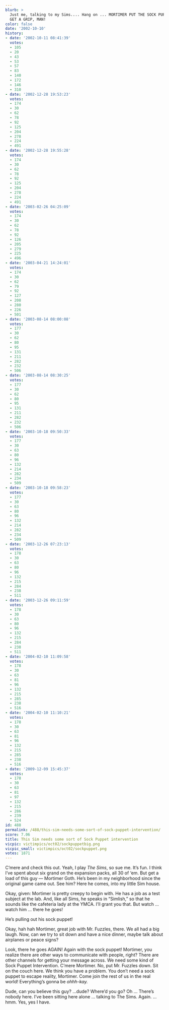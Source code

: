 ```yaml
---
blurb: >
  Just me, talking to my Sims.... Hang on ... MORTIMER PUT THE SOCK PUPPET DOWN, OKAY!
  GET A GRIP, MAN!
color: false
date: '2002-10-10'
history:
- date: '2002-10-11 08:41:39'
  votes:
  - 105
  - 20
  - 43
  - 53
  - 57
  - 83
  - 140
  - 172
  - 146
  - 310
- date: '2002-12-28 19:53:23'
  votes:
  - 174
  - 30
  - 62
  - 78
  - 92
  - 125
  - 204
  - 278
  - 224
  - 491
- date: '2002-12-28 19:55:28'
  votes:
  - 174
  - 30
  - 62
  - 78
  - 92
  - 125
  - 204
  - 278
  - 224
  - 491
- date: '2003-02-26 04:25:09'
  votes:
  - 174
  - 30
  - 62
  - 78
  - 92
  - 126
  - 205
  - 279
  - 225
  - 496
- date: '2003-04-21 14:24:01'
  votes:
  - 174
  - 30
  - 62
  - 79
  - 92
  - 127
  - 208
  - 280
  - 226
  - 501
- date: '2003-08-14 08:00:08'
  votes:
  - 177
  - 30
  - 62
  - 80
  - 95
  - 131
  - 211
  - 282
  - 232
  - 506
- date: '2003-08-14 08:30:25'
  votes:
  - 177
  - 30
  - 62
  - 80
  - 95
  - 131
  - 211
  - 282
  - 232
  - 506
- date: '2003-10-18 09:50:33'
  votes:
  - 177
  - 30
  - 63
  - 80
  - 96
  - 132
  - 214
  - 282
  - 234
  - 509
- date: '2003-10-18 09:58:23'
  votes:
  - 177
  - 30
  - 63
  - 80
  - 96
  - 132
  - 214
  - 282
  - 234
  - 509
- date: '2003-12-26 07:23:13'
  votes:
  - 178
  - 30
  - 63
  - 80
  - 96
  - 132
  - 215
  - 284
  - 238
  - 511
- date: '2003-12-26 09:11:59'
  votes:
  - 178
  - 30
  - 63
  - 80
  - 96
  - 132
  - 215
  - 284
  - 238
  - 511
- date: '2004-02-10 11:09:58'
  votes:
  - 178
  - 30
  - 63
  - 81
  - 96
  - 132
  - 215
  - 285
  - 238
  - 516
- date: '2004-02-10 11:10:21'
  votes:
  - 178
  - 30
  - 63
  - 81
  - 96
  - 132
  - 215
  - 285
  - 238
  - 516
- date: '2009-12-09 15:45:37'
  votes:
  - 178
  - 30
  - 63
  - 81
  - 97
  - 132
  - 215
  - 286
  - 239
  - 524
id: 488
permalink: /488/this-sim-needs-some-sort-of-sock-puppet-intervention/
score: 7.06
title: This Sim needs some sort of Sock Puppet intervention
vicpic: victimpics/oct02/sockpuppetbig.png
vicpic_small: victimpics/oct02/sockpuppet.png
votes: 1871
---
```


C’mere and check this out. Yeah, I play *The Sims*, so sue me. It’s fun.
I think I’ve spent about six grand on the expansion packs, all 30 of
‘em. But get a load of this guy — Mortimer Goth. He’s been in my
neighborhood since the original game came out. See him? Here he comes,
into my little Sim house.

Okay, given: Mortimer is pretty creepy to begin with. He has a job as a
test subject at the lab. And, like all Sims, he speaks in “Simlish,” so
that he sounds like the cafeteria lady at the YMCA. I’ll grant you that.
But watch ... watch him ... there he goes!

He’s pulling out his sock puppet!

Okay, hah hah Mortimer, great job with Mr. Fuzzles, there. We all had a
big laugh. Now, can we try to sit down and have a nice dinner, maybe
talk about airplanes or peace signs?

Look, there he goes AGAIN! Again with the sock puppet! Mortimer, you
realize there are other ways to communicate with people, right? There
are other channels for getting your message across. We need some kind of
Sock Puppet Intervention. C’mere Mortimer. No, put Mr. Fuzzles down. Sit
on the couch here. We think you have a problem. You don’t need a sock
puppet to escape reality, Mortimer. Come join the rest of us in the real
world! Everything’s gonna be *ohhh-kay.*

Dude, can you believe this guy? ...dude? Where’d you go? Oh ... There’s
nobody here. I’ve been sitting here alone ... talking to The Sims.
Again. ... hmm. Yes, yes I have.